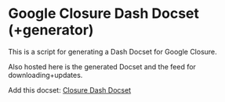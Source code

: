 # Google Closure Dash Docset (+generator)

This is a script for generating a Dash Docset for Google Closure.

Also hosted here is the generated Docset and the feed for downloading+updates.

Add this docset: [Closure Dash Docset](dash-feed://http%3A%2F%2Fwesalvaro.com%2Fgoog-docset%2Fclosure.xml)
